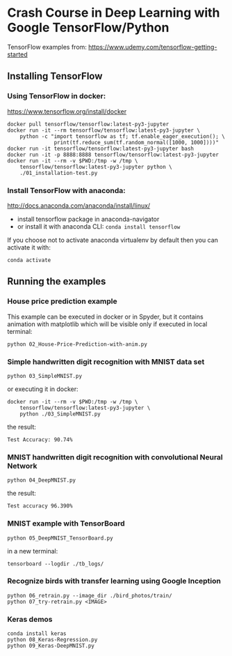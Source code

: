 # Crash Course in Deep Learning with Google TensorFlow/Python

TensorFlow examples from: 
https://www.udemy.com/tensorflow-getting-started

## Installing TensorFlow

### Using TensorFlow in docker:
https://www.tensorflow.org/install/docker
```
docker pull tensorflow/tensorflow:latest-py3-jupyter
docker run -it --rm tensorflow/tensorflow:latest-py3-jupyter \
    python -c "import tensorflow as tf; tf.enable_eager_execution(); \
               print(tf.reduce_sum(tf.random_normal([1000, 1000])))"
docker run -it tensorflow/tensorflow:latest-py3-jupyter bash
docker run -it -p 8888:8888 tensorflow/tensorflow:latest-py3-jupyter
docker run -it --rm -v $PWD:/tmp -w /tmp \
    tensorflow/tensorflow:latest-py3-jupyter python \
    ./01_installation-test.py
```

### Install TensorFlow with anaconda:
http://docs.anaconda.com/anaconda/install/linux/
* install tensorflow package in anaconda-navigator
* or install it with anaconda CLI: `conda install tensorflow`

If you choose not to activate anaconda virtualenv by default then you can activate it with:
```
conda activate
```

## Running the examples

### House price prediction example

This example can be executed in docker or in Spyder,
but it contains animation with matplotlib which will be visible only if executed in local terminal:
```
python 02_House-Price-Prediction-with-anim.py
```

### Simple handwritten digit recognition with MNIST data set

```
python 03_SimpleMNIST.py
```
or executing it in docker:
```
docker run -it --rm -v $PWD:/tmp -w /tmp \
    tensorflow/tensorflow:latest-py3-jupyter \
    python ./03_SimpleMNIST.py
```
the result:
```
Test Accuracy: 90.74%
```

### MNIST handwritten digit recognition with convolutional Neural Network

```
python 04_DeepMNIST.py
```
the result:
```
Test accuracy 96.390%
```

### MNIST example with TensorBoard

```
python 05_DeepMNIST_TensorBoard.py
```
in a new terminal:
```
tensorboard --logdir ./tb_logs/
```

### Recognize birds with transfer learning using Google Inception

```
python 06_retrain.py --image_dir ./bird_photos/train/
python 07_try-retrain.py <IMAGE>
```

### Keras demos

```
conda install keras
python 08_Keras-Regression.py
python 09_Keras-DeepMNIST.py
```
